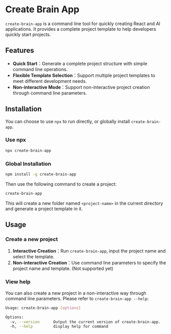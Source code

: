 # Create Brain App

`create-brain-app` is a command line tool for quickly creating React and AI applications. It provides a complete project template to help developers quickly start projects.

## Features

- **Quick Start**：Generate a complete project structure with simple command line operations.
- **Flexible Template Selection**：Support multiple project templates to meet different development needs.
- **Non-interactive Mode**：Support non-interactive project creation through command line parameters.

## Installation

You can choose to use `npx` to run directly, or globally install `create-brain-app`.

### Use npx

```bash
npx create-brain-app
```

### Global Installation

```bash
npm install -g create-brain-app
```

Then use the following command to create a project:

```bash
create-brain-app
```

This will create a new folder named `<project-name>` in the current directory and generate a project template in it.

## Usage

### Create a new project

1. **Interactive Creation**：Run `create-brain-app`, input the project name and select the template.
2. **Non-interactive Creation**：Use command line parameters to specify the project name and template. (Not supported yet)

### View help

You can also create a new project in a non-interactive way through command line parameters. Please refer to `create-brain-app --help`:

```bash
Usage: create-brain-app [options]

Options:
  -v, --version      Output the current version of create-brain-app.
  -h, --help         display help for command
```
